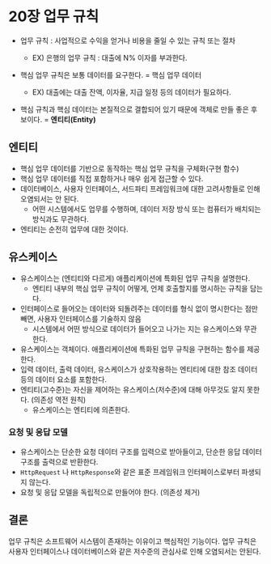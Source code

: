 # 20장 업무 규칙

- 업무 규칙 : 사업적으로 수익을 얻거나 비용을 줄일 수 있는 규칙 또는 절차
  - EX) 은행의 업무 규칙 : 대출에 N% 이자를 부과한다.

- 핵심 업무 규칙은 보통 데이터를 요구한다. = 핵심 업무 데이터
  - EX) 대출에는 대출 잔액, 이자율, 지급 일정 등의 데이터가 필요하다.

- 핵심 규칙과 핵심 데이터는 본질적으로 결합되어 있기 때문에 객체로 만들 좋은 후보이다. = **엔티티(Entity)**



## 엔티티

- 핵심 업무 데이터를 기반으로 동작하는 핵심 업무 규칙을 구체화(구현 함수)
- 핵심 업무 데이터를 직접 포함하거나 매우 쉽게 접근할 수 있다.
- 데이터베이스, 사용자 인터페이스, 서드파티 프레임워크에 대한 고려사항들로 인해 오염되서는 안 된다.
  - 어떤 시스템에서도 업무를 수행하며, 데이터 저장 방식 또는 컴퓨터가 배치되는 방식과도 무관하다.
- 엔티티는 순전히 업무에 대한 것이다.



## 유스케이스

- 유스케이스는 (엔티티와 다르게) 애플리케이션에 특화된 업무 규칙을 설명한다.
  - 엔티티 내부의 핵심 업무 규칙이 어떻게, 언제 호출할지를 명시하는 규칙을 담는다.
- 인터페이스로 들어오는 데이터와 되돌려주는 데이터를 형식 없이 명시한다는 점만 빼면, 사용자 인터페이스를 기술하지 않음
  - 시스템에서 어떤 방식으로 데이터가 들어오고 나가는 지는 유스케이스와 무관한다.
- 유스케이스는 객체이다. 애플리케이션에 특화된 업무 규칙을 구현하는 함수를 제공한다.
- 입력 데이터, 출력 데이터, 유스케이스가 상호작용하는 엔티티에 대한 참조 데이터 등의 데이터 요소를 포함한다.
- 엔티티(고수준)는 자신을 제어하는 유스케이스(저수준)에 대해 아무것도 알지 못한다. (의존성 역전 원칙)
  - 유스케이스는 엔티티에 의존한다.



### 요청 및 응답 모델

- 유스케이스는 단순한 요청 데이터 구조를 입력으로 받아들이고, 단순한 응답 데이터 구조를 출력으로 반환한다.
- `HttpRequest` 나 `HttpResponse`와 같은 표준 프레임워크 인터페이스로부터 파생되지 않는다.
- 요청 및 응답 모델을 독립적으로 만들어야 한다. (의존성 제거)



## 결론

업무 규칙은 소프트웨어 시스템이 존재하는 이유이고 핵심적인 기능이다.
업무 규칙은 사용자 인터페이스나 데이터베이스와 같은 저수준의 관심사로 인해 오염되서는 안된다.